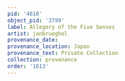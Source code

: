 ```yaml
---
pid: '4618'
object_pid: '3799'
label: Allegory of the Five Senses
artist: janbrueghel
provenance_date:
provenance_location: Japan
provenance_text: Private Collection
collection: provenance
order: '1613'
---
```


